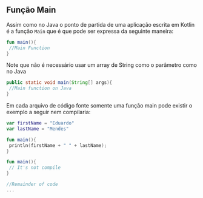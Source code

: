 ## Função Main

Assim como no Java o ponto de partida de uma aplicação escrita em Kotlin é a função `Main` que é que pode ser expressa da seguinte maneira: 

```kotlin
fun main(){
 //Main Function
}
```

Note que não é necessário usar um array de String como o parâmetro como no Java

```java
public static void main(String[] args){
 //Main function on Java 
}  
```

Em cada arquivo de código fonte somente uma função main pode existir o exemplo a seguir nem compilaria: 

```kotlin
var firstName = "Eduardo"
var lastName = "Mendes"

fun main(){
 println(firstName + " " + lastName);
}

fun main(){
 // It's not compile
}

//Remainder of code
...

```

  

